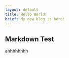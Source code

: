 ```yaml
---
layout: default
title: Hello World!
brief: My new blog is here!
---
```

## Markdown Test

ahhhhhhhh

